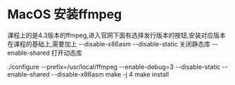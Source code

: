 # MacOS 安装ffmpeg

课程上的是4.3版本的ffmpeg,进入官网下面有选择发行版本的按钮,安装对应版本
在课程的基础上,需要加上 --disable-x86asm
--disable-static  关闭静态库
--enable-shared   打开动态库

./configure --prefix=/usr/local/ffmpeg --enable-debug=3 --disable-static --enable-shared --disable-x86asm
make -j 4
make install